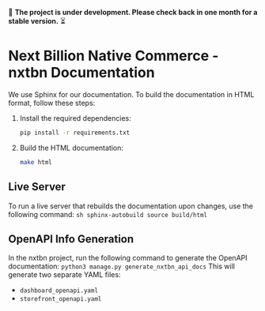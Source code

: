 🚧 **The project is under development. Please check back in one month for a stable version.** ⏳

# Next Billion Native Commerce - nxtbn Documentation

We use Sphinx for our documentation. To build the documentation in HTML format, follow these steps:

1. Install the required dependencies:
    ```sh
    pip install -r requirements.txt
    ```

2. Build the HTML documentation:
    ```sh
    make html
    ```

## Live Server

To run a live server that rebuilds the documentation upon changes, use the following command:
    ```sh
    sphinx-autobuild source build/html
    ```

## OpenAPI Info Generation

In the nxtbn project, run the following command to generate the OpenAPI documentation:
    ```
    python3 manage.py generate_nxtbn_api_docs
    ```
This will generate two separate YAML files:
- `dashboard_openapi.yaml`
- `storefront_openapi.yaml`
